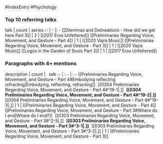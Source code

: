 #IndexEntry #Psychology

### Top 10 referring talks
talk | count | series
:- | - |: -
[[Dilemmas and Delineations - How did we get here Part 3]] | 2 | [[2017 Eros Unfettered]]
[[Preliminaries Regarding Voice, Movement, and Gesture - Part 4]] | 1 | [[2020 Vajra Music]]
[[Preliminaries Regarding Voice, Movement, and Gesture - Part 3]] | 1 | [[2020 Vajra Music]]
[[Logos in the Garden of Souls Part 3]] | 1 | [[2017 Eros Unfettered]]

### Paragraphs with 4+ mentions
description | count | &nbsp;&nbsp;talk
:- | : - | : -
[[Preliminaries Regarding Voice, Movement, and Gesture - Part 4#Embodying reflecting refracting\|Embodying, reflecting, refracting]] &nbsp;&nbsp;[[0304 Preliminaries Regarding Voice, Movement, and Gesture - Part 4#^19-1\|.]] &nbsp; **[[0304 Preliminaries Regarding Voice, Movement, and Gesture - Part 4#^19-2\|.]]** &nbsp; [[0304 Preliminaries Regarding Voice, Movement, and Gesture - Part 4#^19-3\|.]] | 1 | [[Preliminaries Regarding Voice, Movement, and Gesture - Part 4]]
[[Preliminaries Regarding Voice, Movement, and Gesture - Part 3#Where do I end\|Where do I end?]] &nbsp;&nbsp;[[0303 Preliminaries Regarding Voice, Movement, and Gesture - Part 3#^2-5\|.]] &nbsp; **[[0303 Preliminaries Regarding Voice, Movement, and Gesture - Part 3#^3-1\|.]]** &nbsp; [[0303 Preliminaries Regarding Voice, Movement, and Gesture - Part 3#^3-2\|.]] | 1 | [[Preliminaries Regarding Voice, Movement, and Gesture - Part 3]]


